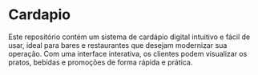 # Cardapio
Este repositório contém um sistema de cardápio digital intuitivo e fácil de usar, ideal para bares e restaurantes que desejam modernizar sua operação. Com uma interface interativa, os clientes podem visualizar os pratos, bebidas e promoções de forma rápida e prática.
